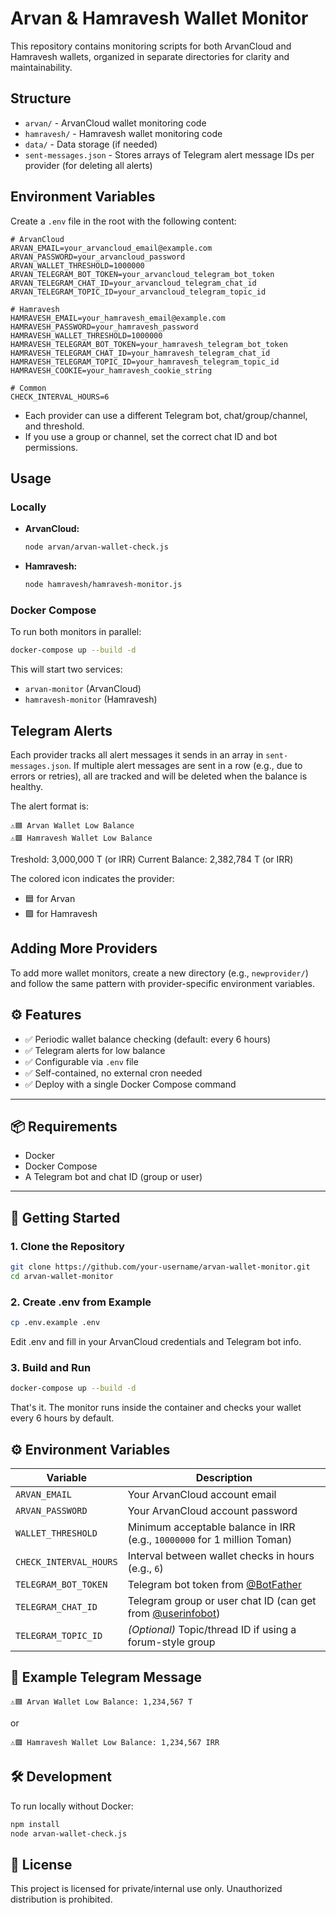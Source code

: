 # Arvan & Hamravesh Wallet Monitor

This repository contains monitoring scripts for both ArvanCloud and Hamravesh wallets, organized in separate directories for clarity and maintainability.

## Structure

- `arvan/` - ArvanCloud wallet monitoring code
- `hamravesh/` - Hamravesh wallet monitoring code
- `data/` - Data storage (if needed)
- `sent-messages.json` - Stores arrays of Telegram alert message IDs per provider (for deleting all alerts)

## Environment Variables

Create a `.env` file in the root with the following content:

```env
# ArvanCloud
ARVAN_EMAIL=your_arvancloud_email@example.com
ARVAN_PASSWORD=your_arvancloud_password
ARVAN_WALLET_THRESHOLD=1000000
ARVAN_TELEGRAM_BOT_TOKEN=your_arvancloud_telegram_bot_token
ARVAN_TELEGRAM_CHAT_ID=your_arvancloud_telegram_chat_id
ARVAN_TELEGRAM_TOPIC_ID=your_arvancloud_telegram_topic_id

# Hamravesh
HAMRAVESH_EMAIL=your_hamravesh_email@example.com
HAMRAVESH_PASSWORD=your_hamravesh_password
HAMRAVESH_WALLET_THRESHOLD=1000000
HAMRAVESH_TELEGRAM_BOT_TOKEN=your_hamravesh_telegram_bot_token
HAMRAVESH_TELEGRAM_CHAT_ID=your_hamravesh_telegram_chat_id
HAMRAVESH_TELEGRAM_TOPIC_ID=your_hamravesh_telegram_topic_id
HAMRAVESH_COOKIE=your_hamravesh_cookie_string

# Common
CHECK_INTERVAL_HOURS=6
```

- Each provider can use a different Telegram bot, chat/group/channel, and threshold.
- If you use a group or channel, set the correct chat ID and bot permissions.

## Usage

### Locally

- **ArvanCloud:**
  ```bash
  node arvan/arvan-wallet-check.js
  ```
- **Hamravesh:**
  ```bash
  node hamravesh/hamravesh-monitor.js
  ```

### Docker Compose

To run both monitors in parallel:

```bash
docker-compose up --build -d
```

This will start two services:
- `arvan-monitor` (ArvanCloud)
- `hamravesh-monitor` (Hamravesh)

## Telegram Alerts

Each provider tracks all alert messages it sends in an array in `sent-messages.json`. If multiple alert messages are sent in a row (e.g., due to errors or retries), all are tracked and will be deleted when the balance is healthy.

The alert format is:

```
⚠️🟦 Arvan Wallet Low Balance
⚠️🟪 Hamravesh Wallet Low Balance
```
Treshold: 3,000,000 T (or IRR)
Current Balance: 2,382,784 T (or IRR)

The colored icon indicates the provider:
- 🟦 for Arvan
- 🟪 for Hamravesh

## Adding More Providers

To add more wallet monitors, create a new directory (e.g., `newprovider/`) and follow the same pattern with provider-specific environment variables.

## ⚙️ Features

- ✅ Periodic wallet balance checking (default: every 6 hours)
- ✅ Telegram alerts for low balance
- ✅ Configurable via `.env` file
- ✅ Self-contained, no external cron needed
- ✅ Deploy with a single Docker Compose command

---

## 📦 Requirements

- Docker
- Docker Compose
- A Telegram bot and chat ID (group or user)

---

## 🚀 Getting Started

### 1. Clone the Repository

```bash
git clone https://github.com/your-username/arvan-wallet-monitor.git
cd arvan-wallet-monitor
```

### 2. Create .env from Example
```bash
cp .env.example .env
```
Edit .env and fill in your ArvanCloud credentials and Telegram bot info.

### 3. Build and Run
```bash
docker-compose up --build -d
```
That's it. The monitor runs inside the container and checks your wallet every 6 hours by default.

## ⚙️ Environment Variables

| Variable              | Description                                                                 |
|-----------------------|-----------------------------------------------------------------------------|
| `ARVAN_EMAIL`         | Your ArvanCloud account email                                               |
| `ARVAN_PASSWORD`      | Your ArvanCloud account password                                            |
| `WALLET_THRESHOLD`    | Minimum acceptable balance in IRR (e.g., `10000000` for 1 million Toman)    |
| `CHECK_INTERVAL_HOURS`| Interval between wallet checks in hours (e.g., `6`)                         |
| `TELEGRAM_BOT_TOKEN`  | Telegram bot token from [@BotFather](https://t.me/BotFather)                |
| `TELEGRAM_CHAT_ID`    | Telegram group or user chat ID (can get from [@userinfobot](https://t.me/userinfobot)) |
| `TELEGRAM_TOPIC_ID`   | *(Optional)* Topic/thread ID if using a forum-style group                   |

## 💬 Example Telegram Message
```
⚠️🟦 Arvan Wallet Low Balance: 1,234,567 T
```
or
```
⚠️🟪 Hamravesh Wallet Low Balance: 1,234,567 IRR
```

## 🛠️ Development
To run locally without Docker:
```bash
npm install
node arvan-wallet-check.js
```

## 📄 License
This project is licensed for private/internal use only. Unauthorized distribution is prohibited.

